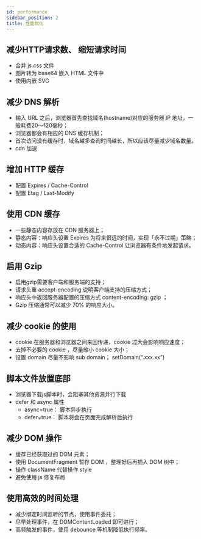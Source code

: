 ```yaml
---
id: performance
sidebar_position: 2
title: 性能优化
---
```


## 减少HTTP请求数、 缩短请求时间
- 合并 js css 文件
- 图片转为 base64 嵌入 HTML 文件中
- 使用内嵌 SVG

## 减少 DNS 解析
- 输入 URL 之后，浏览器首先查找域名(hostname)对应的服务器 IP 地址，一般耗费20～120毫秒；
- 浏览器都会有相应的 DNS 缓存机制；
- 首次访问没有缓存时，域名越多查询时间越长，所以应该尽量减少域名数量。
- cdn 加速

## 增加 HTTP 缓存
- 配置 Expires / Cache-Control 
- 配置 Etag / Last-Modify

## 使用 CDN 缓存
- 一些静态内容存放在 CDN 服务器上；
- 静态内容：响应头设置 Expires 为将来很远的时间，实现「永不过期」策略；
- 动态内容：响应头设置合适的 Cache-Control 让浏览器有条件地发起请求。

## 启用 Gzip 
- 启用gzip需要客户端和服务端的支持；
- 请求头重 accept-encoding 说明客户端支持的压缩方式；
- 响应头中返回服务器配置的压缩方式 content-encoding: gzip ；
- Gzip 压缩通常可以减少 70% 的响应大小。

## 减少 cookie 的使用
- cookie 在服务器和浏览器之间来回传递，cookie 过大会影响响应速度；
- 去掉不必要的 cookie ，尽量缩小 cookie 大小；
- 设置 domain 尽量不影响 sub domain； setDomain(“.xxx.xx”)

## 脚本文件放置底部
- 浏览器下载js脚本时，会阻塞其他资源并行下载
- defer 和 async 属性
  - async=true： 脚本异步执行
  - defer=true： 脚本将会在页面完成解析后执行

## 减少 DOM 操作
- 缓存已经获取过的 DOM 元素；
- 使用 DocumentFragment 暂存 DOM ，整理好后再插入 DOM 树中；
- 操作 className 代替操作 style
- 避免使用 js 修复布局

## 使用高效的时间处理
- 减少绑定时间监听的节点，使用事件委托；
- 尽早处理事件，在 DOMContentLoaded 即可进行；
- 高频触发的事件，使用 debounce 等机制降低执行频率。

